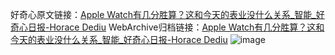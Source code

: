 好奇心原文链接：[Apple Watch有几分胜算？这和今天的表业没什么关系_智能_好奇心日报-Horace Dediu](https://www.qdaily.com/articles/3279.html)
WebArchive归档链接：[Apple Watch有几分胜算？这和今天的表业没什么关系_智能_好奇心日报-Horace Dediu](http://web.archive.org/web/20190623151812/https://www.qdaily.com/articles/3279.html)
![image](http://ww3.sinaimg.cn/large/007d5XDply1g3v6xzh706j30u02x04qp)